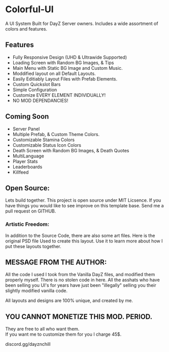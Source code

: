 # Colorful-UI
A UI System Built for DayZ Server owners.  Includes a wide assortment of colors and features.

## Features
- Fully Responsive Design (UHD & Ultrawide Supported)
- Loading Screen with Random BG Images, & Tips
- Main Menu with Static BG Image and Custom Music.
- Moddified layout on all Default Layouts. 
- Easily Editiably Layout Files with Prefab Elements.
- Custom Quickslot Bars
- Simple Configuration
- Customize EVERY ELEMENT INDIVIDUALLY!
- NO MOD DEPENDANCIES!

## Coming Soon
- Server Panel
- Multiple Prefab, & Custom Theme Colors.
- Customizable Stamina Colors
- Customizable Status Icon Colors
- Death Screen with Random BG Images, & Death Quotes
- MultiLanguage
- Player Stats
- Leaderboards
- Killfeed

## Open Source:  
Lets build together. This project is open source under MIT Licsence. If you have things you would like to see improve on this template base. Send me a pull request on GITHUB.

### Artistic Freedom:  
In addition to the Source Code, there are also some art files. Here is the original PSD file Used to create this layout. Use it to learn more about how I put these layouts together.

## MESSAGE FROM THE AUTHOR:
All the code I used I took from the Vanilla DayZ files, and modified them properly myself. There is no stolen code in here. All the asshats who have been selling you UI's for years have just been "illegally" selling you their slightly modified vanilla code. 

All layouts and designs are 100% unique, and created by me. 

## YOU CANNOT MONETIZE THIS MOD.  PERIOD.  
They are free to all who want them.  
If you want me to customize them for you I charge 45$.

discord.gg/dayznchill

